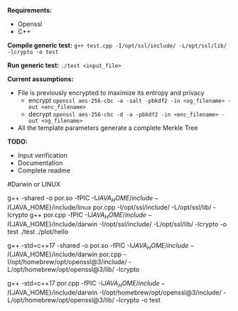 **Requirements:**
- Openssl
- C++

**Compile generic test:**
`g++ test.cpp -I/opt/ssl/include/ -L/opt/ssl/lib/ -lcrypto -o test`

**Run generic test:**
`./test <input_file>`

**Current assumptions:**
- File is previously encrypted to maximize its entropy and privacy
    + encrypt `openssl aes-256-cbc -a -salt -pbkdf2 -in <og_filename> -out <enc_filename>`
    + decrypt `openssl aes-256-cbc -d -a -pbkdf2 -in <enc_filename> -out <og_filename>`
- All the template parameters generate a complete Merkle Tree


**TODO:**
- Input verification
- Documentation
- Complete readme

#Darwin or LINUX

g++ -shared -o por.so -fPIC -I${JAVA_HOME}/include -I${JAVA_HOME}/include/linux por.cpp -I/opt/ssl/include/ -L/opt/ssl/lib/ -lcrypto
g++ por.cpp -fPIC -I${JAVA_HOME}/include -I${JAVA_HOME}/include/darwin -I/opt/ssl/include/ -L/opt/ssl/lib/ -lcrypto  -o test
./test ./plot/hello



g++ -std=c++17 -shared -o por.so -fPIC -I${JAVA_HOME}/include -I${JAVA_HOME}/include/darwin por.cpp -I/opt/homebrew/opt/openssl@3/include/ -L/opt/homebrew/opt/openssl@3/lib/ -lcrypto


g++ -std=c++17 por.cpp -fPIC -I${JAVA_HOME}/include -I${JAVA_HOME}/include/darwin -I/opt/homebrew/opt/openssl@3/include/ -L/opt/homebrew/opt/openssl@3/lib/ -lcrypto  -o test